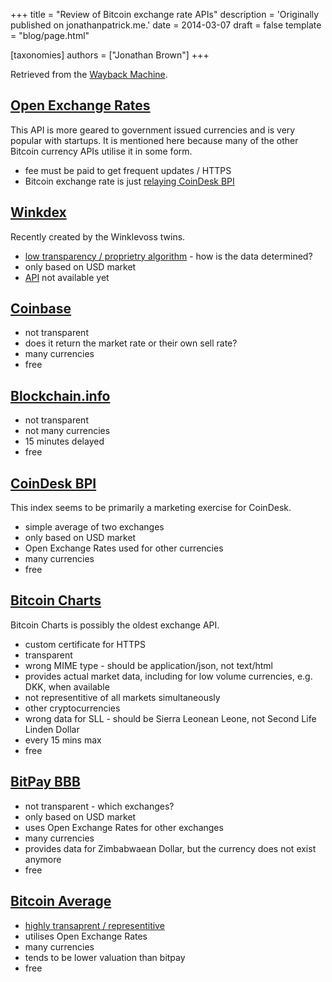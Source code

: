 +++
title = "Review of Bitcoin exchange rate APIs"
description = 'Originally published on jonathanpatrick.me.'
date = 2014-03-07
draft = false
template = "blog/page.html"

[taxonomies]
authors = ["Jonathan Brown"]
+++

Retrieved from the [Wayback Machine](https://web.archive.org/web/20181108145044/http://jonathanpatrick.me/blog/bitcoin-exchange-rate-apis).

<h2><a href="https://web.archive.org/web/20181108145044/https://openexchangerates.org/documentation" target="_blank">Open Exchange Rates</a></h2>
<p>This API is more geared to government issued currencies and is very popular with startups. It is mentioned here because many of the other Bitcoin currency APIs utilise it in some form.</p>
<ul><li>fee must be paid to get frequent updates / HTTPS</li>
<li>Bitcoin exchange rate is just <a href="https://web.archive.org/web/20181108145044/https://openexchangerates.org/faq#bitcoin" target="_blank">relaying CoinDesk BPI</a></li>
</ul><h2><a href="https://web.archive.org/web/20181108145044/http://winkdex.com/" target="_blank">Winkdex</a></h2>
<p>Recently created by the Winklevoss twins.</p>
<ul><li><a href="https://web.archive.org/web/20181108145044/http://winkdex.com/formula" target="_blank">low transparency / proprietry algorithm</a> - how is the data determined?</li>
<li>only based on USD market</li>
<li><a href="https://web.archive.org/web/20181108145044/http://docs.winkdex.com/" target="_blank">API</a> not available yet</li>
</ul><h2><a href="https://web.archive.org/web/20181108145044/https://coinbase.com/api/doc/1.0/currencies/exchange_rates.html" target="_blank">Coinbase</a></h2>
<ul><li>not transparent</li>
<li>does it return the market rate or their own sell rate?</li>
<li>many currencies</li>
<li>free</li>
</ul><h2><a href="https://web.archive.org/web/20181108145044/https://blockchain.info/api/exchange_rates_api" target="_blank">Blockchain.info</a></h2>
<ul><li>not transparent</li>
<li>not many currencies</li>
<li>15 minutes delayed</li>
<li>free</li>
</ul><h2><a href="https://web.archive.org/web/20181108145044/http://www.coindesk.com/api/" target="_blank">CoinDesk BPI</a></h2>
<p>This index seems to be primarily a marketing exercise for CoinDesk.</p>
<ul><li>simple average of two exchanges</li>
<li>only based on USD market</li>
<li>Open Exchange Rates used for other currencies</li>
<li>many currencies</li>
<li>free</li>
</ul><h2><a href="https://web.archive.org/web/20181108145044/http://bitcoincharts.com/about/markets-api/" target="_blank">Bitcoin Charts</a></h2>
<p>Bitcoin Charts is possibly the oldest exchange API.</p>
<ul><li>custom certificate for HTTPS</li>
<li>transparent</li>
<li>wrong MIME type - should be application/json, not text/html</li>
<li>provides actual market data, including for low volume currencies, e.g. DKK, when available</li>
<li>not representitive of all markets simultaneously</li>
<li>other cryptocurrencies</li>
<li>wrong data for SLL - should be Sierra Leonean Leone, not Second Life Linden Dollar</li>
<li>every 15 mins max</li>
<li>free</li>
</ul><h2><a href="https://web.archive.org/web/20181108145044/https://bitpay.com/bitcoin-exchange-rates" target="_blank">BitPay BBB</a></h2>
<ul><li>not transparent - which exchanges?</li>
<li>only based on USD market</li>
<li>uses Open Exchange Rates for other exchanges</li>
<li>many currencies</li>
<li>provides data for Zimbabwaean Dollar, but the currency does not exist anymore</li>
<li>free</li>
</ul><h2><a href="https://web.archive.org/web/20181108145044/https://bitcoinaverage.com/api.htm" target="_blank">Bitcoin Average</a></h2>
<ul><li><a href="https://web.archive.org/web/20181108145044/https://bitcoinaverage.com/explain.htm" target="_blank">highly transaprent / representitive</a></li>
<li>utilises Open Exchange Rates</li>
<li>many currencies</li>
<li>tends to be lower valuation than bitpay</li>
<li>free</li>
</ul>

